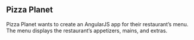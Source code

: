 ## Pizza Planet

Pizza Planet wants to create an AngularJS app for their restaurant’s menu.
The menu displays the restaurant’s appetizers, mains, and extras.
